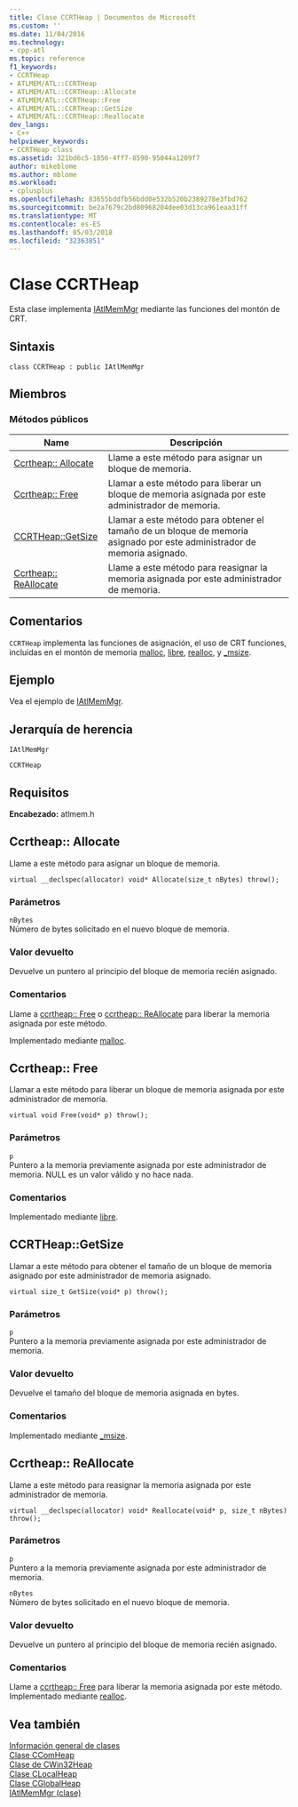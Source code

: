 ```yaml
---
title: Clase CCRTHeap | Documentos de Microsoft
ms.custom: ''
ms.date: 11/04/2016
ms.technology:
- cpp-atl
ms.topic: reference
f1_keywords:
- CCRTHeap
- ATLMEM/ATL::CCRTHeap
- ATLMEM/ATL::CCRTHeap::Allocate
- ATLMEM/ATL::CCRTHeap::Free
- ATLMEM/ATL::CCRTHeap::GetSize
- ATLMEM/ATL::CCRTHeap::Reallocate
dev_langs:
- C++
helpviewer_keywords:
- CCRTHeap class
ms.assetid: 321bd6c5-1856-4ff7-8590-95044a1209f7
author: mikeblome
ms.author: mblome
ms.workload:
- cplusplus
ms.openlocfilehash: 83655bddfb56bdd0e532b520b2389278e3fbd762
ms.sourcegitcommit: be2a7679c2bd80968204dee03d13ca961eaa31ff
ms.translationtype: MT
ms.contentlocale: es-ES
ms.lasthandoff: 05/03/2018
ms.locfileid: "32363851"
---
```

# <a name="ccrtheap-class"></a>Clase CCRTHeap
Esta clase implementa [IAtlMemMgr](../../atl/reference/iatlmemmgr-class.md) mediante las funciones del montón de CRT.  
  
## <a name="syntax"></a>Sintaxis  
  
```
class CCRTHeap : public IAtlMemMgr
```  
  
## <a name="members"></a>Miembros  
  
### <a name="public-methods"></a>Métodos públicos  
  
|Name|Descripción|  
|----------|-----------------|  
|[Ccrtheap:: Allocate](#allocate)|Llame a este método para asignar un bloque de memoria.|  
|[Ccrtheap:: Free](#free)|Llamar a este método para liberar un bloque de memoria asignada por este administrador de memoria.|  
|[CCRTHeap::GetSize](#getsize)|Llamar a este método para obtener el tamaño de un bloque de memoria asignado por este administrador de memoria asignado.|  
|[Ccrtheap:: ReAllocate](#reallocate)|Llame a este método para reasignar la memoria asignada por este administrador de memoria.|  
  
## <a name="remarks"></a>Comentarios  
 `CCRTHeap` implementa las funciones de asignación, el uso de CRT funciones, incluidas en el montón de memoria [malloc](../../c-runtime-library/reference/malloc.md), [libre](../../c-runtime-library/reference/free.md), [realloc](../../c-runtime-library/reference/realloc.md), y [_msize](../../c-runtime-library/reference/msize.md).  
  
## <a name="example"></a>Ejemplo  
 Vea el ejemplo de [IAtlMemMgr](../../atl/reference/iatlmemmgr-class.md).  
  
## <a name="inheritance-hierarchy"></a>Jerarquía de herencia  
 `IAtlMemMgr`  
  
 `CCRTHeap`  
  
## <a name="requirements"></a>Requisitos  
 **Encabezado:** atlmem.h  
  
##  <a name="allocate"></a>  Ccrtheap:: Allocate  
 Llame a este método para asignar un bloque de memoria.  
  
```
virtual __declspec(allocator) void* Allocate(size_t nBytes) throw();
```  
  
### <a name="parameters"></a>Parámetros  
 `nBytes`  
 Número de bytes solicitado en el nuevo bloque de memoria.  
  
### <a name="return-value"></a>Valor devuelto  
 Devuelve un puntero al principio del bloque de memoria recién asignado.  
  
### <a name="remarks"></a>Comentarios  
 Llame a [ccrtheap:: Free](#free) o [ccrtheap:: ReAllocate](#reallocate) para liberar la memoria asignada por este método.  
  
 Implementado mediante [malloc](../../c-runtime-library/reference/malloc.md).  
  
##  <a name="free"></a>  Ccrtheap:: Free  
 Llamar a este método para liberar un bloque de memoria asignada por este administrador de memoria.  
  
```
virtual void Free(void* p) throw();
```  
  
### <a name="parameters"></a>Parámetros  
 `p`  
 Puntero a la memoria previamente asignada por este administrador de memoria. NULL es un valor válido y no hace nada.  
  
### <a name="remarks"></a>Comentarios  
 Implementado mediante [libre](../../c-runtime-library/reference/free.md).  
  
##  <a name="getsize"></a>  CCRTHeap::GetSize  
 Llamar a este método para obtener el tamaño de un bloque de memoria asignado por este administrador de memoria asignado.  
  
```
virtual size_t GetSize(void* p) throw();
```  
  
### <a name="parameters"></a>Parámetros  
 `p`  
 Puntero a la memoria previamente asignada por este administrador de memoria.  
  
### <a name="return-value"></a>Valor devuelto  
 Devuelve el tamaño del bloque de memoria asignada en bytes.  
  
### <a name="remarks"></a>Comentarios  
 Implementado mediante [_msize](../../c-runtime-library/reference/msize.md).  
  
##  <a name="reallocate"></a>  Ccrtheap:: ReAllocate  
 Llame a este método para reasignar la memoria asignada por este administrador de memoria.  
  
```
virtual __declspec(allocator) void* Reallocate(void* p, size_t nBytes) throw();
```  
  
### <a name="parameters"></a>Parámetros  
 `p`  
 Puntero a la memoria previamente asignada por este administrador de memoria.  
  
 `nBytes`  
 Número de bytes solicitado en el nuevo bloque de memoria.  
  
### <a name="return-value"></a>Valor devuelto  
 Devuelve un puntero al principio del bloque de memoria recién asignado.  
  
### <a name="remarks"></a>Comentarios  
 Llame a [ccrtheap:: Free](#free) para liberar la memoria asignada por este método. Implementado mediante [realloc](../../c-runtime-library/reference/realloc.md).  
  
## <a name="see-also"></a>Vea también  
 [Información general de clases](../../atl/atl-class-overview.md)   
 [Clase CComHeap](../../atl/reference/ccomheap-class.md)   
 [Clase de CWin32Heap](../../atl/reference/cwin32heap-class.md)   
 [Clase CLocalHeap](../../atl/reference/clocalheap-class.md)   
 [Clase CGlobalHeap](../../atl/reference/cglobalheap-class.md)   
 [IAtlMemMgr (clase)](../../atl/reference/iatlmemmgr-class.md)
